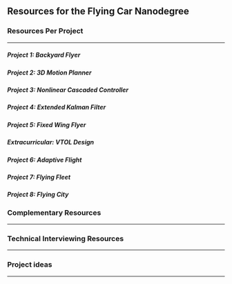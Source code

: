 ## Resources for the Flying Car Nanodegree

### Resources Per Project

----

##### Project 1: Backyard Flyer


##### Project 2: 3D Motion Planner

##### Project 3: Nonlinear Cascaded Controller

##### Project 4: Extended Kalman Filter

##### Project 5: Fixed Wing Flyer

##### Extracurricular: VTOL Design

##### Project 6: Adaptive Flight

##### Project 7: Flying Fleet

##### Project 8: Flying City


### Complementary Resources

----

### Technical Interviewing Resources

----

### Project ideas

----
